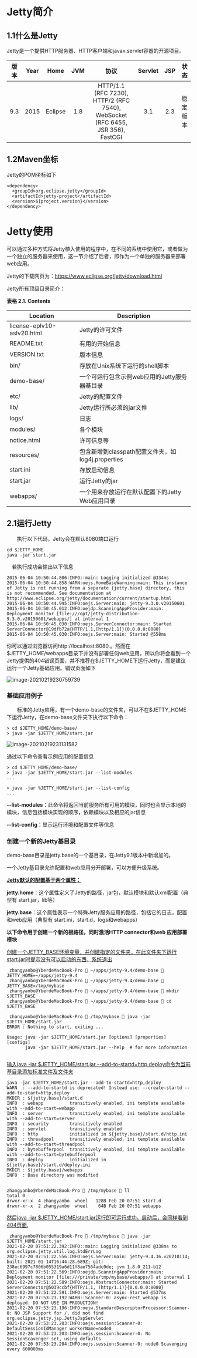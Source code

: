 # Jetty简介

## 1.1什么是Jetty

Jetty是一个提供HTTP服务器、HTTP客户端和javax.servlet容器的开源项目。

| 版本 | Year |  Home   | JVM  |                             协议                             | Servlet | JSP  |   状态   |
| :--: | :--: | :-----: | :--: | :----------------------------------------------------------: | :-----: | :--: | :------: |
| 9.3  | 2015 | Eclipse | 1.8  | HTTP/1.1 (RFC 7230), HTTP/2 (RFC 7540), WebSocket (RFC 6455, JSR 356), FastCGI |   3.1   | 2.3  | 稳定版本 |

## 1.2Maven坐标

Jetty的POM坐标如下

```
<dependency>
  <groupId>org.eclipse.jetty</groupId>
  <artifactId>jetty-project</artifactId>
  <version>${project.version}</version>
</dependency>
```

# Jetty使用

可以通过多种方式将Jetty植入使用的程序中，在不同的系统中使用它，或者做为一个独立的服务器来使用，这一节介绍了后者，即作为一个单独的服务器来部署web应用。

Jetty的下载网页为：https://www.eclipse.org/jetty/download.html

Jetty所有顶级目录简介：

**表格 2.1. Contents**

| Location                   | Description                                       |
| -------------------------- | ------------------------------------------------- |
| license-eplv10-aslv20.html | Jetty的许可文件                                   |
| README.txt                 | 有用的开始信息                                    |
| VERSION.txt                | 版本信息                                          |
| bin/                       | 存放在Unix系统下运行的shell脚本                   |
| demo-base/                 | 一个可运行包含示例web应用的Jetty服务器基目录      |
| etc/                       | Jetty的配置文件                                   |
| lib/                       | Jetty运行所必须的jar文件                          |
| logs/                      | 日志                                              |
| modules/                   | 各个模块                                          |
| notice.html                | 许可信息等                                        |
| resources/                 | 包含新增到classpath配置文件夹，如log4j.properties |
| start.ini                  | 存放启动信息                                      |
| start.jar                  | 运行Jetty的jar                                    |
| webapps/                   | 一个用来存放运行在默认配置下的Jetty Web应用目录   |

## 2.1运行Jetty

　　执行以下代码，Jetty会在默认8080端口运行

```
cd $JETTY_HOME
java -jar start.jar
```

 　若执行成功会输出以下信息

```shell
2015-06-04 10:50:44.806:INFO::main: Logging initialized @334ms
2015-06-04 10:50:44.858:WARN:oejs.HomeBaseWarning:main: This instance of Jetty is not running from a separate {jetty.base} directory, this is not recommended. See documentation at http://www.eclipse.org/jetty/documentation/current/startup.html
2015-06-04 10:50:44.995:INFO:oejs.Server:main: jetty-9.3.0.v20150601
2015-06-04 10:50:45.012:INFO:oejdp.ScanningAppProvider:main: Deployment monitor [file:///opt/jetty-distribution-9.3.0.v20150601/webapps/] at interval 1
2015-06-04 10:50:45.030:INFO:oejs.ServerConnector:main: Started ServerConnector@19dfb72a{HTTP/1.1,[http/1.1]}{0.0.0.0:8080}
2015-06-04 10:50:45.030:INFO:oejs.Server:main: Started @558ms
```

你可以通过浏览器访问http://localhost:8080.。然而在\$JETTY_HOME/webapps目录下并没有部署任何web应用，所以你将会看到一个Jetty提供的404错误页面，并不推荐在\$JETTY_HOME下运行Jetty，而是建议运行一个Jetty基础应用。错误页面如下

![image-20210219230759739](./jetty.resource/image-20210219230759739.png)

### 基础应用例子

　　标准的Jetty应用，有一个demo-base的文件夹，可以不在$JETTY_HOME下运行Jetty，在demo-base文件夹下执行以下命令：

```shell
> cd $JETTY_HOME/demo-base/
> java -jar $JETTY_HOME/start.jar
```

![image-20210219231131582](./jetty.resource/image-20210219231131582.png)

通过以下命令查看示例应用的配置信息 

```shell
> cd $JETTY_HOME/demo-base/
> java -jar $JETTY_HOME/start.jar --list-modules
...
 
> java -jar %JETTY_HOME/start.jar --list-config
...
```

**--list-modules**：此命令将返回当前服务所有可用的模块，同时也会显示本地的模块，信息包括模块实现的顺序，依赖模块以及相应的jar信息

**--list-config**：显示运行环境和配置文件等信息 

### 创建一个新的Jetty基目录

demo-base目录是jetty.base的一个基目录，在Jetty9.1版本中新增加的。

一个Jetty基目录允许配置和web应用分开部署，可以方便升级系统。

<u>**Jetty默认的配置基于两个属性：**</u>

**jetty.home**：这个属性定义了Jetty的路径，jar包，默认模块和默认xml配置（典型有 start.jar，lib等）

**jetty.base**：这个属性表示一个特殊Jetty服务应用的路径，包括它的日志，配置和web应用（典型有 start.ini，start.d，logs和webapps）





**以下命令用于创建一个新的根路径，同时激活HTTP connector和web 应用部署模块**

<u>创建一个JETTY_BASE环境变量，并创建指定的文件夹，在此文件夹下运行start.jar时提示没有可以启动的东西，系统退出</u>

```shell
 zhangyanbo@YberdeMacBook-Pro  ~/apps/jetty-9.4/demo-base  JETTY_HOME=~/apps/jetty-9.4
 zhangyanbo@YberdeMacBook-Pro  ~/apps/jetty-9.4/demo-base  JETTY_BASE=/tmp/mybase
 zhangyanbo@YberdeMacBook-Pro  ~/apps/jetty-9.4/demo-base  mkdir $JETTY_BASE
 zhangyanbo@YberdeMacBook-Pro  ~/apps/jetty-9.4/demo-base  cd $JETTY_BASE
 
 zhangyanbo@YberdeMacBook-Pro  /tmp/mybase  java -jar $JETTY_HOME/start.jar
ERROR : Nothing to start, exiting ...

Usage: java -jar $JETTY_HOME/start.jar [options] [properties] [configs]
       java -jar $JETTY_HOME/start.jar --help  # for more information
       
```

<u>输入java -jar $JETTY_HOME/start.jar --add-to-startd=http,deploy命令为当前基目录添加标准文件及文件夹</u>

```shell
java -jar $JETTY_HOME/start.jar --add-to-startd=http,deploy
WARN  : --add-to-startd is deprecated! Instead use: --create-startd --add-to-start=http,deploy
MKDIR : ${jetty.base}/start.d
INFO  : webapp          transitively enabled, ini template available with --add-to-start=webapp
INFO  : server          transitively enabled, ini template available with --add-to-start=server
INFO  : security        transitively enabled
INFO  : servlet         transitively enabled
INFO  : http            initialized in ${jetty.base}/start.d/http.ini
INFO  : threadpool      transitively enabled, ini template available with --add-to-start=threadpool
INFO  : bytebufferpool  transitively enabled, ini template available with --add-to-start=bytebufferpool
INFO  : deploy          initialized in ${jetty.base}/start.d/deploy.ini
MKDIR : ${jetty.base}/webapps
INFO  : Base directory was modified


zhangyanbo@YberdeMacBook-Pro  /tmp/mybase  ll
total 0
drwxr-xr-x  4 zhangyanbo  wheel   128B Feb 20 07:51 start.d
drwxr-xr-x  2 zhangyanbo  wheel    64B Feb 20 07:51 webapps

```

<u>然后java -jar $JETTY_HOME/start.jar运行即可运行成功。启动后，会同样看到404页面.</u>

```shell
 zhangyanbo@YberdeMacBook-Pro  /tmp/mybase  java -jar $JETTY_HOME/start.jar
2021-02-20 07:51:22.392:INFO::main: Logging initialized @338ms to org.eclipse.jetty.util.log.StdErrLog
2021-02-20 07:51:22.556:INFO:oejs.Server:main: jetty-9.4.36.v20210114; built: 2021-01-14T16:44:28.689Z; git: 238ec6997c7806b055319a6d11f8ae7564adc0de; jvm 1.8.0_211-b12
2021-02-20 07:51:22.569:INFO:oejdp.ScanningAppProvider:main: Deployment monitor [file:///private/tmp/mybase/webapps/] at interval 1
2021-02-20 07:51:22.589:INFO:oejs.AbstractConnector:main: Started ServerConnector@5039ccbf{HTTP/1.1, (http/1.1)}{0.0.0.0:8080}
2021-02-20 07:51:22.591:INFO:oejs.Server:main: Started @537ms
2021-02-20 07:53:23.192:WARN::Scanner-0: async-rest webapp is deployed. DO NOT USE IN PRODUCTION!
2021-02-20 07:53:23.196:INFO:oejw.StandardDescriptorProcessor:Scanner-0: NO JSP Support for /, did not find org.eclipse.jetty.jsp.JettyJspServlet
2021-02-20 07:53:23.203:INFO:oejs.session:Scanner-0: DefaultSessionIdManager workerName=node0
2021-02-20 07:53:23.203:INFO:oejs.session:Scanner-0: No SessionScavenger set, using defaults
2021-02-20 07:53:23.204:INFO:oejs.session:Scanner-0: node0 Scavenging every 600000ms
```

